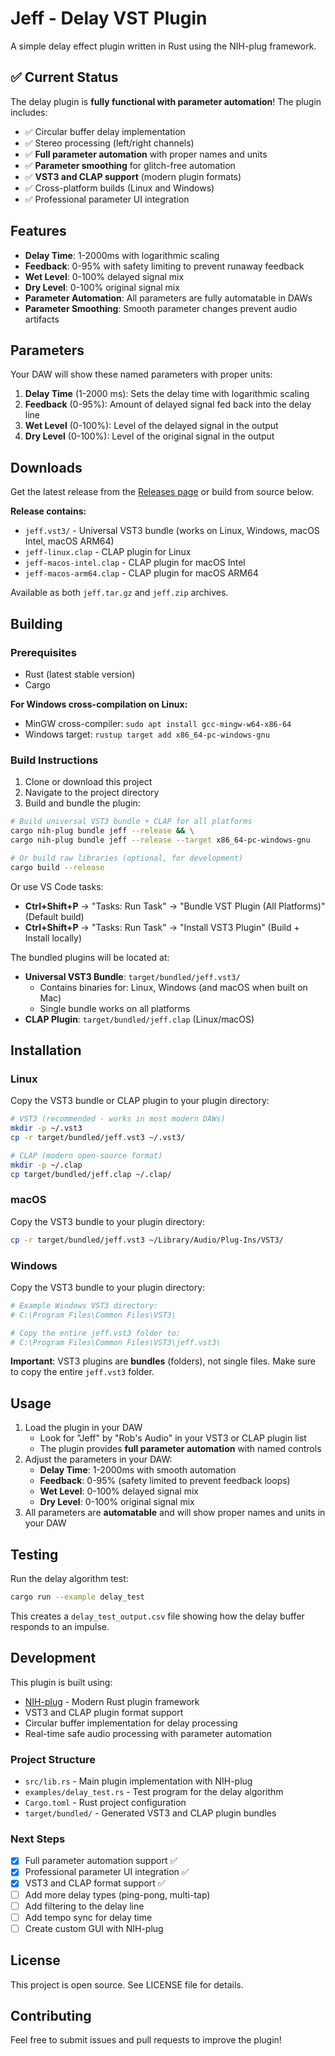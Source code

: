 # Jeff - Delay VST Plugin

A simple delay effect plugin written in Rust using the NIH-plug framework.

## ✅ Current Status

The delay plugin is **fully functional with parameter automation**! The plugin includes:

- ✅ Circular buffer delay implementation
- ✅ Stereo processing (left/right channels)
- ✅ **Full parameter automation** with proper names and units
- ✅ **Parameter smoothing** for glitch-free automation
- ✅ **VST3 and CLAP support** (modern plugin formats)
- ✅ Cross-platform builds (Linux and Windows)
- ✅ Professional parameter UI integration

## Features

- **Delay Time**: 1-2000ms with logarithmic scaling
- **Feedback**: 0-95% with safety limiting to prevent runaway feedback
- **Wet Level**: 0-100% delayed signal mix
- **Dry Level**: 0-100% original signal mix
- **Parameter Automation**: All parameters are fully automatable in DAWs
- **Parameter Smoothing**: Smooth parameter changes prevent audio artifacts

## Parameters

Your DAW will show these named parameters with proper units:

1. **Delay Time** (1-2000 ms): Sets the delay time with logarithmic scaling
2. **Feedback** (0-95%): Amount of delayed signal fed back into the delay line
3. **Wet Level** (0-100%): Level of the delayed signal in the output
4. **Dry Level** (0-100%): Level of the original signal in the output

## Downloads

Get the latest release from the [Releases page](https://github.com/YOUR_USERNAME/jeff/releases) or build from source below.

**Release contains:**
- `jeff.vst3/` - Universal VST3 bundle (works on Linux, Windows, macOS Intel, macOS ARM64)
- `jeff-linux.clap` - CLAP plugin for Linux
- `jeff-macos-intel.clap` - CLAP plugin for macOS Intel  
- `jeff-macos-arm64.clap` - CLAP plugin for macOS ARM64

Available as both `jeff.tar.gz` and `jeff.zip` archives.

## Building

### Prerequisites

- Rust (latest stable version)
- Cargo

**For Windows cross-compilation on Linux:**
- MinGW cross-compiler: `sudo apt install gcc-mingw-w64-x86-64`
- Windows target: `rustup target add x86_64-pc-windows-gnu`

### Build Instructions

1. Clone or download this project
2. Navigate to the project directory
3. Build and bundle the plugin:

```bash
# Build universal VST3 bundle + CLAP for all platforms
cargo nih-plug bundle jeff --release && \
cargo nih-plug bundle jeff --release --target x86_64-pc-windows-gnu

# Or build raw libraries (optional, for development)
cargo build --release
```

Or use VS Code tasks:
- **Ctrl+Shift+P** → "Tasks: Run Task" → "Bundle VST Plugin (All Platforms)" (Default build)
- **Ctrl+Shift+P** → "Tasks: Run Task" → "Install VST3 Plugin" (Build + Install locally)

The bundled plugins will be located at:
- **Universal VST3 Bundle**: `target/bundled/jeff.vst3/` 
  - Contains binaries for: Linux, Windows (and macOS when built on Mac)
  - Single bundle works on all platforms
- **CLAP Plugin**: `target/bundled/jeff.clap` (Linux/macOS)

## Installation

### Linux
Copy the VST3 bundle or CLAP plugin to your plugin directory:
```bash
# VST3 (recommended - works in most modern DAWs)
mkdir -p ~/.vst3
cp -r target/bundled/jeff.vst3 ~/.vst3/

# CLAP (modern open-source format)
mkdir -p ~/.clap
cp target/bundled/jeff.clap ~/.clap/
```

### macOS
Copy the VST3 bundle to your plugin directory:
```bash
cp -r target/bundled/jeff.vst3 ~/Library/Audio/Plug-Ins/VST3/
```

### Windows
Copy the VST3 bundle to your plugin directory:
```bash
# Example Windows VST3 directory:
# C:\Program Files\Common Files\VST3\

# Copy the entire jeff.vst3 folder to:
# C:\Program Files\Common Files\VST3\jeff.vst3\
```

**Important**: VST3 plugins are **bundles** (folders), not single files. Make sure to copy the entire `jeff.vst3` folder.

## Usage

1. Load the plugin in your DAW
   - Look for "Jeff" by "Rob's Audio" in your VST3 or CLAP plugin list
   - The plugin provides **full parameter automation** with named controls
2. Adjust the parameters in your DAW:
   - **Delay Time**: 1-2000ms with smooth automation
   - **Feedback**: 0-95% (safety limited to prevent feedback loops)
   - **Wet Level**: 0-100% delayed signal mix
   - **Dry Level**: 0-100% original signal mix
3. All parameters are **automatable** and will show proper names and units in your DAW

## Testing

Run the delay algorithm test:
```bash
cargo run --example delay_test
```

This creates a `delay_test_output.csv` file showing how the delay buffer responds to an impulse.

## Development

This plugin is built using:
- [NIH-plug](https://github.com/robbert-vdh/nih-plug) - Modern Rust plugin framework
- VST3 and CLAP plugin format support
- Circular buffer implementation for delay processing
- Real-time safe audio processing with parameter automation

### Project Structure
- `src/lib.rs` - Main plugin implementation with NIH-plug
- `examples/delay_test.rs` - Test program for the delay algorithm  
- `Cargo.toml` - Rust project configuration
- `target/bundled/` - Generated VST3 and CLAP plugin bundles

### Next Steps
- [x] Full parameter automation support ✅
- [x] Professional parameter UI integration ✅  
- [x] VST3 and CLAP format support ✅
- [ ] Add more delay types (ping-pong, multi-tap)
- [ ] Add filtering to the delay line
- [ ] Add tempo sync for delay time
- [ ] Create custom GUI with NIH-plug

## License

This project is open source. See LICENSE file for details.

## Contributing

Feel free to submit issues and pull requests to improve the plugin!
